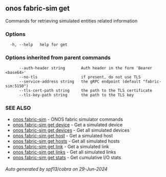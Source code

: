 <!--
SPDX-FileCopyrightText: 2019-present Open Networking Foundation <info@opennetworking.org>

SPDX-License-Identifier: Apache-2.0
-->

## onos fabric-sim get

Commands for retrieving simulated entities related information

### Options

```
  -h, --help   help for get
```

### Options inherited from parent commands

```
      --auth-header string       Auth header in the form 'Bearer <base64>'
      --no-tls                   if present, do not use TLS
      --service-address string   the gRPC endpoint (default "fabric-sim:5150")
      --tls-cert-path string     the path to the TLS certificate
      --tls-key-path string      the path to the TLS key
```

### SEE ALSO

* [onos fabric-sim](onos_fabric-sim.md)	 - ONOS fabric simulator commands
* [onos fabric-sim get device](onos_fabric-sim_get_device.md)	 - Get a simulated device
* [onos fabric-sim get devices](onos_fabric-sim_get_devices.md)	 - Get all simulated devices
* [onos fabric-sim get host](onos_fabric-sim_get_host.md)	 - Get a simulated host
* [onos fabric-sim get hosts](onos_fabric-sim_get_hosts.md)	 - Get all simulated hosts
* [onos fabric-sim get link](onos_fabric-sim_get_link.md)	 - Get a simulated link
* [onos fabric-sim get links](onos_fabric-sim_get_links.md)	 - Get all simulated links
* [onos fabric-sim get stats](onos_fabric-sim_get_stats.md)	 - Get cumulative I/O stats

###### Auto generated by spf13/cobra on 29-Jun-2024

